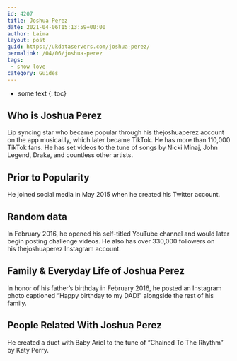 ```yaml
---
id: 4207
title: Joshua Perez
date: 2021-04-06T15:13:59+00:00
author: Laima
layout: post
guid: https://ukdataservers.com/joshua-perez/
permalink: /04/06/joshua-perez
tags:
 - show love
category: Guides
---
```


* some text
{: toc}


## Who is Joshua Perez
                  
                  
                  
Lip syncing star who became popular through his thejoshuaperez account on the app musical.ly, which later became TikTok. He has more than 110,000 TikTok fans. He has set videos to the tune of songs by Nicki Minaj, John Legend, Drake, and countless other artists. 
                  
              
            
              
            
                
                
                
## Prior to Popularity
                  
                  
                  
He joined social media in May 2015 when he created his Twitter account.
                  
              
            
              
            
                
                
                
## Random data
                  
                  
                  
In February 2016, he opened his self-titled YouTube channel and would later begin posting challenge videos. He also has over 330,000 followers on his thejoshuaperez Instagram account.
                  
              
            
              
            
                
                
                
## Family & Everyday Life of Joshua Perez
                  
                  
                  
In honor of his father&#8217;s birthday in February 2016, he posted an Instagram photo captioned &#8220;Happy birthday to my DAD!&#8221; alongside the rest of his family. 
                  
              
            
              
            
                
                
                
## People Related With Joshua Perez
                  
                  
                  
He created a duet with Baby Ariel to the tune of &#8220;Chained To The Rhythm&#8221; by Katy Perry. 
                  
              
            
              
            
                
              
            
              
              
            
            
              
            
          
          
          